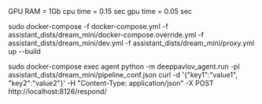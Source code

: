 GPU RAM = 1Gb
cpu time = 0.15 sec 
gpu time = 0.05 sec 

sudo docker-compose -f docker-compose.yml -f assistant_dists/dream_mini/docker-compose.override.yml -f assistant_dists/dream_mini/dev.yml -f assistant_dists/dream_mini/proxy.yml up --build

sudo docker-compose exec agent python -m deeppavlov_agent.run -pl assistant_dists/dream_mini/pipeline_conf.json
curl -d '{"key1":"value1", "key2":"value2"}' -H "Content-Type: application/json" -X POST http://localhost:8126/respond/